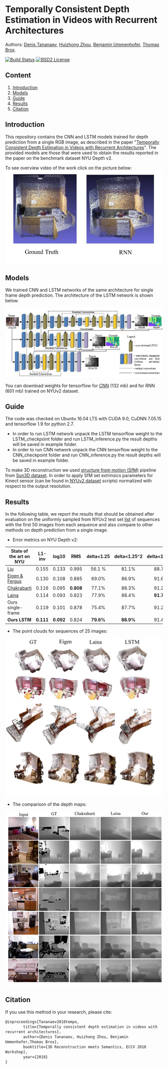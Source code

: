 # Temporally Consistent Depth Estimation in Videos with Recurrent Architectures


Authors: [Denis Tananaev](http://denis.tananaev.eu/), [Huizhong Zhou](https://lmb.informatik.uni-freiburg.de/people/zhouh/), [Benjamin Ummenhofer](https://lmb.informatik.uni-freiburg.de/people/ummenhof/), [Thomas Brox](https://lmb.informatik.uni-freiburg.de/people/brox/).

[![Build Status](https://travis-ci.org/Dtananaev/localization.svg?branch=master)](https://travis-ci.org/Dtananaev/localization)
[![BSD2 License](http://img.shields.io/badge/license-BSD2-brightgreen.svg)](https://github.com/Dtananaev/localization/blob/master/LICENSE.md) 

## Content
1. [Introduction](#introduction)<br />
2. [Models](#models)<br />
3. [Guide](#guide)<br />
4. [Results](#results)<br />
5. [Citation](#citation)


## Introduction

This repository contains the CNN and LSTM models trained for depth prediction from a single RGB image, as described in the paper "[Temporally Consistent Depth Estimation in Videos with Recurrent Architectures]()". The provided models are those that were used to obtain the results reported in the paper on the benchmark dataset NYU Depth v2.

To see overview  video of the work click on the picture below:
 [![introvideo](https://github.com/Dtananaev/tf_lstm_depth/blob/master/pictures/sfm.jpg)](https://youtu.be/r6k4JaV41xg)

## Models
We trained CNN and LSTM networks of the same architecture for single frame depth prediction. The architecture of the LSTM network is shown below.
<p align="center">
  <img src="https://github.com/Dtananaev/tf_lstm_depth/blob/master/pictures/Architecture.jpg" />
</p>

You can download weights for tensorflow for [CNN](https://drive.google.com/open?id=1Ib_2Lspy_p_8zhbSauMeIyKbKSksqpGd) (132 mb) and for RNN (601 mb) trained on NYUv2 dataset.

## Guide

The code was checked on Ubuntu 16.04 LTS with CUDA 9.0, CuDNN 7.05.15 and tensorflow 1.9 for python 2.7.
 * In order to run LSTM network unpack the LSTM tensorflow weight to the LSTM_checkpoint folder and run LSTM_inference.py the result depths will be saved in example folder.
 * In order to run CNN network unpack the CNN tensorflow weight to the CNN_checkpoint folder and run CNN_inference.py the result depths will be saved in example folder.
 
 To make 3D reconstruction we used [structure from motion (SfM)](https://github.com/PrincetonVision/SUN3Dsfm) pipeline from [Sun3D dataset](http://sun3d.cs.princeton.edu/). In order to apply SfM set  extrinsics parameters for Kinect sensor (can be found in [NYUv2 dataset](https://cs.nyu.edu/~silberman/datasets/nyu_depth_v2.html) scripts) normalized with respect to the output resolution.
 
## Results

In the following table, we report the results that should be obtained after evaluation on the uniformly sampled from NYUv2 test set [list](https://github.com/Dtananaev/tf_lstm_depth/blob/master/pictures/list.txt) of sequences with the first 50 images from each sequence and also compare to other  methods on depth prediction from a single image. 
- Error metrics on NYU Depth v2:

| State of the art on NYU     |  L1-inv  |  log10  | RMS | delta<1.25 | delta<1.25^2 | delta<1.25^3| 
|-----------------------------|:-----:|:-----:|:-----:|:-----:|:-----:|:-----:|
| [Liu](https://arxiv.org/pdf/1511.06070.pdf)       |0.155 | 0.133 | 0.995| 56.1 % | 81.1% | 88.7%|
| [Eigen & Fergus](http://cs.nyu.edu/~deigen/dnl/)  | 0.130 | 0.108 |  0.885 | 69.0% | 86.9% | 91.6%|
| [Chakrabarti](https://projects.ayanc.org/mdepth/) | 0.116 | 0.095 | **0.808**| 77.1% |88.3% | 91.2% | 
| [Laina](https://arxiv.org/pdf/1606.00373.pdf) | 0.114 | 0.093 | 0.823| 77.9% |88.4% | **91.7%** | 
| Ours single-frame                        | 0.119 | 0.101 | 0.878 | 75.4% | 87.7% | 91.2%|
| **Ours LSTM**                       | **0.111** | **0.092** | 0.824 |**79.6%** | **88.9%** | 91.4%|

- The point clouds for sequences of 25 images:
<p align="center">
  <img src="https://github.com/Dtananaev/tf_lstm_depth/blob/master/pictures/3D.jpg" />
</p>

- The comparison of the depth maps:
<p align="center">
  <img src="https://github.com/Dtananaev/tf_lstm_depth/blob/master/pictures/depthresult.jpg" />
</p>



## Citation

If you use this method in your research, please cite:

    @inproceedings{Tananaev2018tempo,
            title={Temporally consistent depth estimation in videos with recurrent architectures},
            author={Denis Tananaev, Huizhong Zhou, Benjamin Ummenhofer,Thomas Brox},
            booktitle={3D Reconstruction meets Semantics, ECCV 2018 Workshop},
            year={2018}
    }
